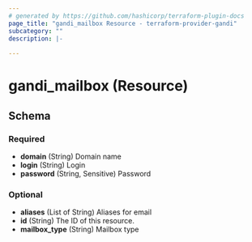 ```yaml
---
# generated by https://github.com/hashicorp/terraform-plugin-docs
page_title: "gandi_mailbox Resource - terraform-provider-gandi"
subcategory: ""
description: |-
  
---
```


# gandi_mailbox (Resource)





<!-- schema generated by tfplugindocs -->
## Schema

### Required

- **domain** (String) Domain name
- **login** (String) Login
- **password** (String, Sensitive) Password

### Optional

- **aliases** (List of String) Aliases for email
- **id** (String) The ID of this resource.
- **mailbox_type** (String) Mailbox type


